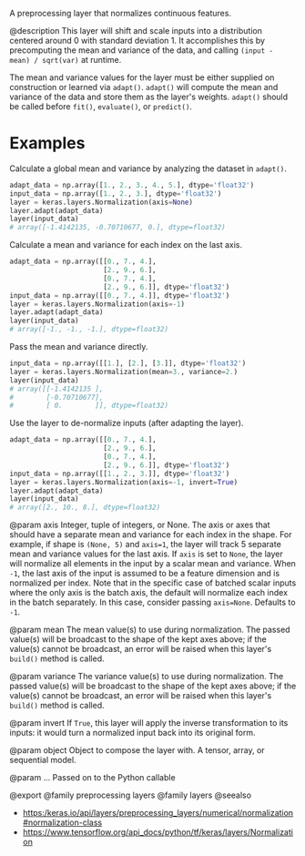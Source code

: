 A preprocessing layer that normalizes continuous features.

@description
This layer will shift and scale inputs into a distribution centered around
0 with standard deviation 1. It accomplishes this by precomputing the mean
and variance of the data, and calling `(input - mean) / sqrt(var)` at
runtime.

The mean and variance values for the layer must be either supplied on
construction or learned via `adapt()`. `adapt()` will compute the mean and
variance of the data and store them as the layer's weights. `adapt()` should
be called before `fit()`, `evaluate()`, or `predict()`.

# Examples
Calculate a global mean and variance by analyzing the dataset in `adapt()`.

```python
adapt_data = np.array([1., 2., 3., 4., 5.], dtype='float32')
input_data = np.array([1., 2., 3.], dtype='float32')
layer = keras.layers.Normalization(axis=None)
layer.adapt(adapt_data)
layer(input_data)
# array([-1.4142135, -0.70710677, 0.], dtype=float32)
```

Calculate a mean and variance for each index on the last axis.

```python
adapt_data = np.array([[0., 7., 4.],
                       [2., 9., 6.],
                       [0., 7., 4.],
                       [2., 9., 6.]], dtype='float32')
input_data = np.array([[0., 7., 4.]], dtype='float32')
layer = keras.layers.Normalization(axis=-1)
layer.adapt(adapt_data)
layer(input_data)
# array([-1., -1., -1.], dtype=float32)
```

Pass the mean and variance directly.

```python
input_data = np.array([[1.], [2.], [3.]], dtype='float32')
layer = keras.layers.Normalization(mean=3., variance=2.)
layer(input_data)
# array([[-1.4142135 ],
#        [-0.70710677],
#        [ 0.        ]], dtype=float32)
```

Use the layer to de-normalize inputs (after adapting the layer).

```python
adapt_data = np.array([[0., 7., 4.],
                       [2., 9., 6.],
                       [0., 7., 4.],
                       [2., 9., 6.]], dtype='float32')
input_data = np.array([[1., 2., 3.]], dtype='float32')
layer = keras.layers.Normalization(axis=-1, invert=True)
layer.adapt(adapt_data)
layer(input_data)
# array([2., 10., 8.], dtype=float32)
```

@param axis
Integer, tuple of integers, or None. The axis or axes that should
have a separate mean and variance for each index in the shape.
For example, if shape is `(None, 5)` and `axis=1`, the layer will
track 5 separate mean and variance values for the last axis.
If `axis` is set to `None`, the layer will normalize
all elements in the input by a scalar mean and variance.
When `-1`, the last axis of the input is assumed to be a
feature dimension and is normalized per index.
Note that in the specific case of batched scalar inputs where
the only axis is the batch axis, the default will normalize
each index in the batch separately.
In this case, consider passing `axis=None`. Defaults to `-1`.

@param mean
The mean value(s) to use during normalization. The passed value(s)
will be broadcast to the shape of the kept axes above;
if the value(s) cannot be broadcast, an error will be raised when
this layer's `build()` method is called.

@param variance
The variance value(s) to use during normalization. The passed
value(s) will be broadcast to the shape of the kept axes above;
if the value(s) cannot be broadcast, an error will be raised when
this layer's `build()` method is called.

@param invert
If `True`, this layer will apply the inverse transformation
to its inputs: it would turn a normalized input back into its
original form.

@param object
Object to compose the layer with. A tensor, array, or sequential model.

@param ...
Passed on to the Python callable

@export
@family preprocessing layers
@family layers
@seealso
+ <https:/keras.io/api/layers/preprocessing_layers/numerical/normalization#normalization-class>
+ <https://www.tensorflow.org/api_docs/python/tf/keras/layers/Normalization>
